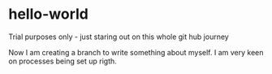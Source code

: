 # hello-world
Trial purposes only - just staring out on this whole git hub journey

Now I am creating a branch to write something about myself.  I am very keen on processes being set up rigth.

